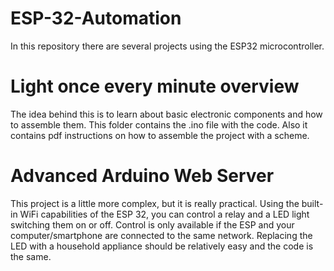 # ESP-32-Automation
In this repository there are several projects using the ESP32 microcontroller.


# Light once every minute overview
The idea behind this is to learn about basic electronic components and how to assemble them.
This folder contains the .ino file with the code.
Also it contains pdf instructions on how to assemble the project with a scheme.

# Advanced Arduino Web Server
This project is a little more complex, but it is really practical.
Using the built-in WiFi capabilities of the ESP 32, you can control a relay and a LED light switching them on or off.
Control is only available if the ESP and your computer/smartphone are connected to the same network.
Replacing the LED with a household appliance should be relatively easy and the code is the same.

